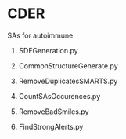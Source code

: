 # CDER
SAs for autoimmune

1. SDFGeneration.py

2. CommonStructureGenerate.py

3. RemoveDuplicatesSMARTS.py

4. CountSAsOccurences.py

5. RemoveBadSmiles.py

6. FindStrongAlerts.py
